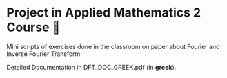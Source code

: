 # Project in Applied Mathematics 2 Course :1234:

Mini scripts of exercises done in the classroom on paper about Fourier and Inverse Fourier Transform. 

Detailed Documentation in DFT_DOC_GREEK.pdf (in **greek**).
